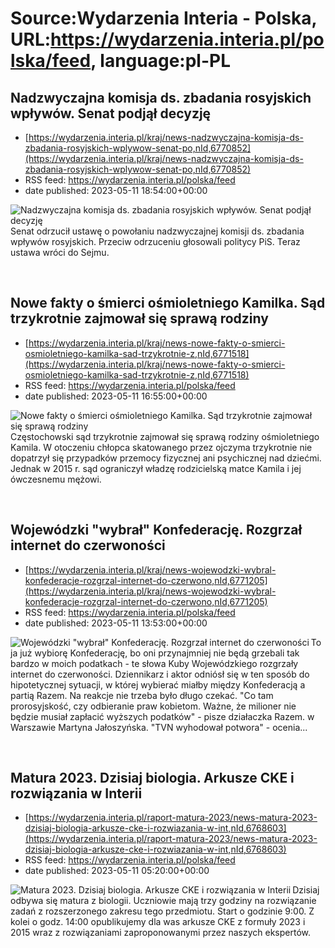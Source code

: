 # Source:Wydarzenia Interia - Polska, URL:https://wydarzenia.interia.pl/polska/feed, language:pl-PL

## Nadzwyczajna komisja ds. zbadania rosyjskich wpływów. Senat podjął decyzję
 - [https://wydarzenia.interia.pl/kraj/news-nadzwyczajna-komisja-ds-zbadania-rosyjskich-wplywow-senat-po,nId,6770852](https://wydarzenia.interia.pl/kraj/news-nadzwyczajna-komisja-ds-zbadania-rosyjskich-wplywow-senat-po,nId,6770852)
 - RSS feed: https://wydarzenia.interia.pl/polska/feed
 - date published: 2023-05-11 18:54:00+00:00

<p><a href="https://wydarzenia.interia.pl/kraj/news-nadzwyczajna-komisja-ds-zbadania-rosyjskich-wplywow-senat-po,nId,6770852"><img align="left" alt="Nadzwyczajna komisja ds. zbadania rosyjskich wpływów. Senat podjął decyzję" src="https://i.iplsc.com/nadzwyczajna-komisja-ds-zbadania-rosyjskich-wplywow-senat-po/000H4Z77L2G8OT2S-C321.jpg" /></a>Senat odrzucił ustawę o powołaniu nadzwyczajnej komisji ds. zbadania wpływów rosyjskich. Przeciw odrzuceniu głosowali politycy PiS. Teraz ustawa wróci do Sejmu.</p><br clear="all" />

## Nowe fakty o śmierci ośmioletniego Kamilka. Sąd trzykrotnie zajmował się sprawą rodziny
 - [https://wydarzenia.interia.pl/kraj/news-nowe-fakty-o-smierci-osmioletniego-kamilka-sad-trzykrotnie-z,nId,6771518](https://wydarzenia.interia.pl/kraj/news-nowe-fakty-o-smierci-osmioletniego-kamilka-sad-trzykrotnie-z,nId,6771518)
 - RSS feed: https://wydarzenia.interia.pl/polska/feed
 - date published: 2023-05-11 16:55:00+00:00

<p><a href="https://wydarzenia.interia.pl/kraj/news-nowe-fakty-o-smierci-osmioletniego-kamilka-sad-trzykrotnie-z,nId,6771518"><img align="left" alt="Nowe fakty o śmierci ośmioletniego Kamilka. Sąd trzykrotnie zajmował się sprawą rodziny" src="https://i.iplsc.com/nowe-fakty-o-smierci-osmioletniego-kamilka-sad-trzykrotnie-z/000H52PUJAS5CDRQ-C321.jpg" /></a>Częstochowski sąd trzykrotnie zajmował się sprawą rodziny ośmioletniego Kamila. W otoczeniu chłopca skatowanego przez ojczyma trzykrotnie nie dopatrzył się przypadków przemocy fizycznej ani psychicznej nad dziećmi. Jednak w 2015 r. sąd ograniczył władzę rodzicielską matce Kamila i jej ówczesnemu mężowi.</p><br clear="all" />

## Wojewódzki "wybrał" Konfederację. Rozgrzał internet do czerwoności
 - [https://wydarzenia.interia.pl/kraj/news-wojewodzki-wybral-konfederacje-rozgrzal-internet-do-czerwono,nId,6771205](https://wydarzenia.interia.pl/kraj/news-wojewodzki-wybral-konfederacje-rozgrzal-internet-do-czerwono,nId,6771205)
 - RSS feed: https://wydarzenia.interia.pl/polska/feed
 - date published: 2023-05-11 13:53:00+00:00

<p><a href="https://wydarzenia.interia.pl/kraj/news-wojewodzki-wybral-konfederacje-rozgrzal-internet-do-czerwono,nId,6771205"><img align="left" alt="Wojewódzki &quot;wybrał&quot; Konfederację. Rozgrzał internet do czerwoności" src="https://i.iplsc.com/wojewodzki-wybral-konfederacje-rozgrzal-internet-do-czerwono/000FKR37D24GYIMN-C321.jpg" /></a>To ja już wybiorę Konfederację, bo oni przynajmniej nie będą grzebali tak bardzo w moich podatkach - te słowa Kuby Wojewódzkiego rozgrzały internet do czerwoności. Dziennikarz i aktor odniósł się w ten sposób do hipotetycznej sytuacji, w której wybierać miałby między Konfederacją a partią Razem. Na reakcje nie trzeba było długo czekać. &quot;Co tam prorosyjskość, czy odbieranie praw kobietom. Ważne, że milioner nie będzie musiał zapłacić wyższych podatków&quot; - pisze działaczka Razem. w Warszawie Martyna Jałoszyńska. &quot;TVN wyhodował potwora&quot; - ocenia...</p><br clear="all" />

## Matura 2023. Dzisiaj biologia. Arkusze CKE i rozwiązania w Interii
 - [https://wydarzenia.interia.pl/raport-matura-2023/news-matura-2023-dzisiaj-biologia-arkusze-cke-i-rozwiazania-w-int,nId,6768603](https://wydarzenia.interia.pl/raport-matura-2023/news-matura-2023-dzisiaj-biologia-arkusze-cke-i-rozwiazania-w-int,nId,6768603)
 - RSS feed: https://wydarzenia.interia.pl/polska/feed
 - date published: 2023-05-11 05:20:00+00:00

<p><a href="https://wydarzenia.interia.pl/raport-matura-2023/news-matura-2023-dzisiaj-biologia-arkusze-cke-i-rozwiazania-w-int,nId,6768603"><img align="left" alt="Matura 2023. Dzisiaj biologia. Arkusze CKE i rozwiązania w Interii" src="https://i.iplsc.com/matura-2023-dzisiaj-biologia-arkusze-cke-i-rozwiazania-w-int/000H4SZ9ANE4DG9V-C321.jpg" /></a>Dzisiaj odbywa się matura z biologii. Uczniowie mają trzy godziny na rozwiązanie zadań z rozszerzonego zakresu tego przedmiotu. Start o godzinie 9:00. Z kolei o godz. 14:00 opublikujemy dla was arkusze CKE z formuły 2023 i 2015 wraz z rozwiązaniami zaproponowanymi przez naszych ekspertów. </p><br clear="all" />

